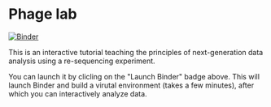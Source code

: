 # Phage lab

[![Binder](http://mybinder.org/badge.svg)](http://mybinder.org:/repo/mikheyev/phage-lab)

This is an interactive tutorial teaching the principles of next-generation data analysis using a re-sequencing experiment.

You can launch it by clicling on the "Launch Binder" badge above. This will launch Binder and build a virutal environment (takes a few minutes), after which you can interactively analyze data.
